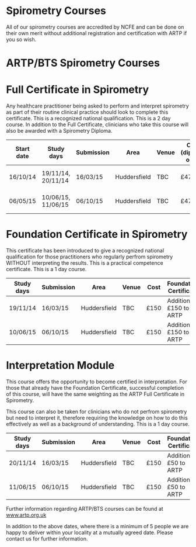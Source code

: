 # Spirometry Courses

All of our spirometry courses are accredited by NCFE and can be done on their own merit without additional registration and certification with ARTP if you so wish. 

# ARTP/BTS Spirometry Courses

# Full Certificate in Spirometry

Any healthcare practitioner being asked to perform and interpret spirometry as part of their routine clinical practice should look to complete this certificate. This is a recognized national qualification. This is a 2 day course. In addition to the Full Certificate, clinicians who take this course will also be awarded with a Spirometry Diploma.

| Start date | Study days         | Submission | Area          | Venue | Cost (diploma only)| Full Certificate      |
| -----------|--------------------|------------|---------------|-------|--------------------|-----------------------|
| 16/10/14   | 19/11/14, 20/11/14 | 16/03/15   | Huddersfield  | TBC   | £475               |Additional £200 to ARTP|
| 06/05/15   | 10/06/15, 11/06/15 | 06/10/15   | Huddersfield  | TBC   | £475               |Additional £200 to ARTP| 

# Foundation Certificate in Spirometry

This certificate has been introduced to give a recognized national qualification for those practitioners who regularly perfrom spirometry WITHOUT interpreting the results. This is a practical competence certificate. This is a 1 day course.

| Study days        | Submission | Area          | Venue | Cost | Foundation Certificate      |
|-------------------|------------|---------------|-------|------|-----------------------------|
| 19/11/14          | 16/03/15   | Huddersfield  | TBC   | £150 |Additional £150 to ARTP      |
| 10/06/15          | 06/10/15   | Huddersfield  | TBC   | £150 |Additional £150 to ARTP      | 


# Interpretation Module

This course offers the opportunity to become certified in interpretation. For those that already have the Foundation Certificate, successful completion of this course, will have the same weighting as the ARTP Full Certificate in Spirometry.

This course can also be taken for clinicians who do not perfrom spirometry but need to interpret it, therefore requiring the knowledge on how to do this effectively as well as a background of understanding. This is a 1 day course.

| Study days        | Submission | Area          | Venue | Cost | Foundation Certificate      |
|-------------------|------------|---------------|-------|------|-----------------------------|
| 20/11/14          | 16/03/15   | Huddersfield  | TBC   | £150 |Additional £50 to ARTP       |
| 11/06/15          | 06/10/15   | Huddersfield  | TBC   | £150 |Additional £50 to ARTP       | 

Further information regarding ARTP/BTS courses can be found at www.artp.org.uk

In addition to the above dates, where there is a minimum of 5 people we are happy to deliver within your locality at a mutually agreed date. Please contact us for further information.
